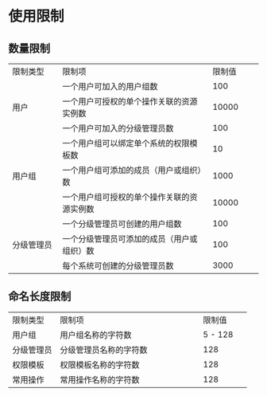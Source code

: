 # 使用限制

## 数量限制

<table><tbody>
<tr><td width="20%">限制类型</td><td width="60%">限制项</td><td width="20%">限制值</td></tr>
<tr><td width="20%" rowspan="3">用户</td><td width="60%">一个用户可加入的用户组数</td><td width="20%">100</td></tr>
<tr><td width="60%">一个用户可授权的单个操作关联的资源实例数</td><td width="20%">10000</td></tr>
<tr><td width="60%">一个用户可加入的分级管理员数</td><td width="20%">100</td></tr>
<tr><td width="20%" rowspan="3">用户组</td><td width="60%">一个用户组可以绑定单个系统的权限模板数</td><td width="20%">10</td></tr>
<tr><td width="60%">一个用户组可添加的成员（用户或组织）数</td><td width="20%">1000</td></tr>
<tr><td width="60%">一个用户组可授权的单个操作关联的资源实例数</</td><td width="20%">10000</td></tr>
<tr><td width="20%" rowspan="3">分级管理员</td><td width="60%">一个分级管理员可创建的用户组数</</td><td width="20%">100</td></tr>
<tr><td width="60%">一个分级管理员可添加的成员（用户或组织）数</</td><td width="20%">100</td></tr>
<tr><td width="60%">每个系统可创建的分级管理员数</</td><td width="20%">3000</td></tr>
</tbody></table>

## 命名长度限制

<table><tbody>
<tr><td width="20%">限制类型</td><td width="60%">限制项</td><td width="20%">限制值</td></tr>
<tr><td width="20%">用户组</td><td width="60%">用户组名称的字符数</td><td width="20%">5 - 128</td></tr>
<tr><td width="20%">分级管理员</td><td width="60%">分级管理员名称的字符数</td><td width="20%">128</td></tr>
<tr><td width="20%">权限模板</td><td width="60%">权限模板名称的字符数</td><td width="20%">128</td></tr>
<tr><td width="20%">常用操作</td><td width="60%">常用操作名称的字符数</td><td width="20%">128</td></tr>
</tbody></table>

